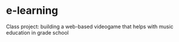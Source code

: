 # e-learning
Class project: building a web-based videogame that helps with music education in grade school
